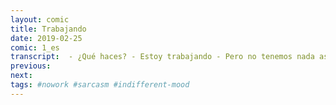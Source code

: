 ```yaml
---
layout: comic
title: Trabajando
date: 2019-02-25
comic: 1_es
transcript:  - ¿Qué haces? - Estoy trabajando - Pero no tenemos nada asignado en el proyecto actual - Nunca dije que estuviera trabajando en cosas del trabajo - Eres muy extraño - Gracias
previous:
next:
tags: #nowork #sarcasm #indifferent-mood
---
```


